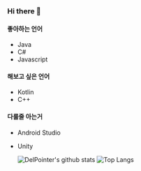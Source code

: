 ### Hi there 👋
#### 좋아하는 언어  
* Java  
* C#
* Javascript  
  
#### 해보고 싶은 언어  
* Kotlin  
* C++  
  
#### 다룰줄 아는거  
* Android Studio  
* Unity

  ![DelPointer's github stats](https://github-readme-stats.vercel.app/api?username=DelPointer&theme=tokyonight)
  ![Top Langs](https://github-readme-stats.vercel.app/api/top-langs/?username=DelPointer&theme=tokyonight)
<!--
**DelPointer/DelPointer** is a ✨ _special_ ✨ repository because its `README.md` (this file) appears on your GitHub profile.

Here are some ideas to get you started:

- 🔭 I’m currently working on ...
- 🌱 I’m currently learning ...
- 👯 I’m looking to collaborate on ...
- 🤔 I’m looking for help with ...
- 💬 Ask me about ...
- 📫 How to reach me: ...
- 😄 Pronouns: ...
- ⚡ Fun fact: ...
-->
